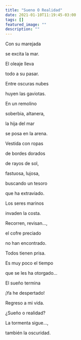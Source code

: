 ```yaml
---
title: "Sueno O Realidad"
date: 2021-01-10T11:19:45-03:00
tags: []
featured_image: ""
description: ""
---
```

Con su marejada

se excita la mar.

El oleaje lleva

todo a su pasar.

Entre oscuras nubes

huyen las gaviotas.

En un remolino

soberbia, altanera,

la hija del mar

se posa en la arena.

Vestida con ropas

de bordes dorados

de rayos de sol,

fastuosa, lujosa,

buscando un tesoro

que ha extraviado.

Los seres marinos

invaden la costa.

Recorren, revisan…,

el cofre preciado

no han encontrado.

Todos tienen prisa.

Es muy poco el tiempo

que se les ha otorgado…

El sueño termina

¡Ya he despertado!

Regreso a mi vida.

¿Sueño o realidad?

La tormenta sigue…,

también la oscuridad.